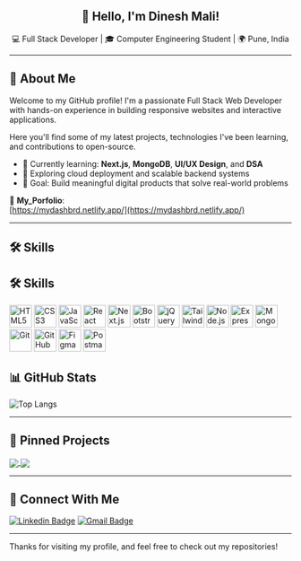 <!-- Profile Header -->
<h2 align="center">👋 Hello, I'm Dinesh Mali!</h2>
<p align="center">💻 Full Stack Developer | 🎓 Computer Engineering Student | 🌍 Pune, India</p>

---

## 🚀 About Me

Welcome to my GitHub profile! I'm a passionate Full Stack Web Developer with hands-on experience in building responsive websites and interactive applications.

Here you'll find some of my latest projects, technologies I've been learning, and contributions to open-source.

- 🌱 Currently learning: **Next.js**, **MongoDB**, **UI/UX Design**, and **DSA**
- 🧠 Exploring cloud deployment and scalable backend systems
- 🎯 Goal: Build meaningful digital products that solve real-world problems

🔗 **My_Porfolio**:  
[https://mydashbrd.netlify.app/](https://mydashbrd.netlify.app/)

---

## 🛠️ Skills

## 🛠️ Skills

<!-- Frontend + Backend + Tools Icons Only -->
<p align="left">
  <!-- Frontend -->
  <img src="https://cdn.jsdelivr.net/gh/devicons/devicon/icons/html5/html5-original.svg" height="40" alt="HTML5" />
  <img src="https://cdn.jsdelivr.net/gh/devicons/devicon/icons/css3/css3-original.svg" height="40" alt="CSS3" />
  <img src="https://cdn.jsdelivr.net/gh/devicons/devicon/icons/javascript/javascript-original.svg" height="40" alt="JavaScript" />
  <img src="https://cdn.jsdelivr.net/gh/devicons/devicon/icons/react/react-original.svg" height="40" alt="React" />
  <img src="https://cdn.jsdelivr.net/gh/devicons/devicon/icons/nextjs/nextjs-original.svg" height="40" alt="Next.js" />
  <img src="https://cdn.jsdelivr.net/gh/devicons/devicon/icons/bootstrap/bootstrap-plain.svg" height="40" alt="Bootstrap" />
  <img src="https://cdn.jsdelivr.net/gh/devicons/devicon/icons/jquery/jquery-original.svg" height="40" alt="jQuery" />
  <img src="https://www.vectorlogo.zone/logos/tailwindcss/tailwindcss-icon.svg" height="40" alt="Tailwind CSS" />
  
  <!-- Backend -->
  <img src="https://cdn.jsdelivr.net/gh/devicons/devicon/icons/nodejs/nodejs-original.svg" height="40" alt="Node.js" />
  <img src="https://cdn.jsdelivr.net/gh/devicons/devicon/icons/express/express-original.svg" height="40" alt="Express.js" />
  <img src="https://cdn.jsdelivr.net/gh/devicons/devicon/icons/mongodb/mongodb-original.svg" height="40" alt="MongoDB" />
  
  <!-- Tools -->
  <img src="https://cdn.jsdelivr.net/gh/devicons/devicon/icons/git/git-original.svg" height="40" alt="Git" />
  <img src="https://cdn.jsdelivr.net/gh/devicons/devicon/icons/github/github-original.svg" height="40" alt="GitHub" />
  <img src="https://cdn.jsdelivr.net/gh/devicons/devicon/icons/figma/figma-original.svg" height="40" alt="Figma" />
  <img src="https://www.vectorlogo.zone/logos/getpostman/getpostman-icon.svg" height="40" alt="Postman" />
</p>


## 📊 GitHub Stats

![Top Langs](https://github-readme-stats.vercel.app/api/top-langs/?username=OFFICIALNITIN&layout=compact)

---

## 📌 Pinned Projects

<a href="https://github.com/Dmali1686/Roodan-Project">
  <img align="center" src="https://github-readme-stats.vercel.app/api/pin/?username=Dmali1686&repo=Roodan-Project&theme=buefy" />
</a>
<a href="https://github.com/Dmali1686/kanban-ui">
  <img align="center" src="https://github-readme-stats.vercel.app/api/pin/?username=Dmali1686&repo=kanban-ui&theme=buefy" />
</a>

---

## 🔗 Connect With Me

[![Linkedin Badge](https://img.shields.io/badge/-LinkedIn-blue?style=flat-square&logo=linkedin&logoColor=white&link=https://www.linkedin.com/in/dinesh-mali-552570227/)](https://www.linkedin.com/in/dinesh-mali-552570227/)
[![Gmail Badge](https://img.shields.io/badge/-Gmail-c14438?style=flat-square&logo=gmail&logoColor=white&link=mailto:dineshdattatraymali@gmail.com)](mailto:dineshdattatraymali@gmail.com)

---

Thanks for visiting my profile, and feel free to check out my repositories!
